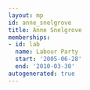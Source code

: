 ```yaml
---
layout: mp
id: anne_snelgrove
title: Anne Snelgrove
memberships:
- id: lab
  name: Labour Party
  start: '2005-06-28'
  end: '2010-03-30'
autogenerated: true
---
```

